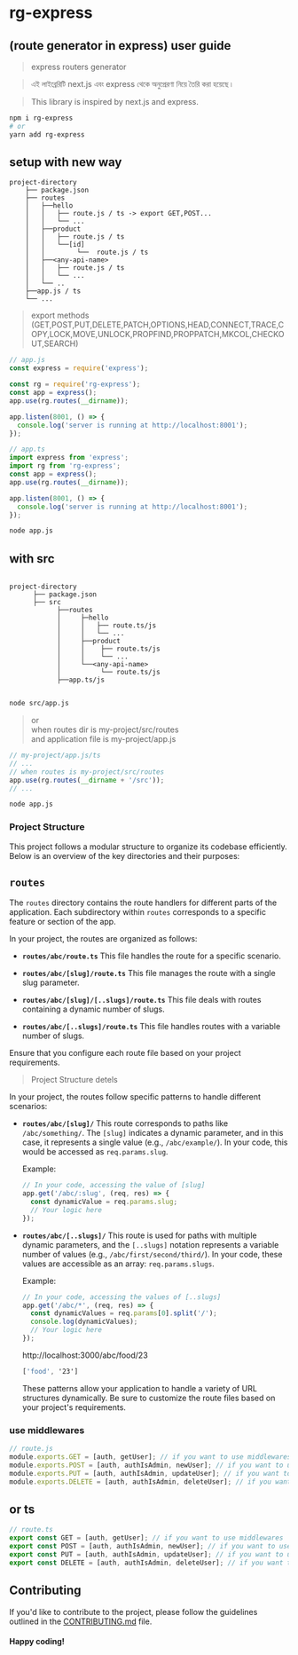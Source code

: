 # rg-express

## (route generator in express) user guide 

> express routers generator

> এই লাইব্রেরিটি next.js এবং express থেকে অনুপ্রেরণা নিয়ে তৈরি করা হয়েছে ৷

> This library is inspired by next.js and express. 

```bash
npm i rg-express
# or
yarn add rg-express
```

## setup with new way

```
project-directory
    ├── package.json
    ├── routes
    │   ├──hello
    │   │   ├── route.js / ts -> export GET,POST...
    │   │   └── ...
    │   ├──product
    │   │   ├── route.js / ts
    │   │   └──[id]
    │   │        └──  route.js / ts
    │   ├──<any-api-name>
    │   │   ├── route.js / ts
    │   │   └── ...
    │   └── ..
    ├──app.js / ts
    └── ...

```

> export methods (GET,POST,PUT,DELETE,PATCH,OPTIONS,HEAD,CONNECT,TRACE,COPY,LOCK,MOVE,UNLOCK,PROPFIND,PROPPATCH,MKCOL,CHECKOUT,SEARCH)

```js
// app.js
const express = require('express');

const rg = require('rg-express');
const app = express();
app.use(rg.routes(__dirname));

app.listen(8001, () => {
  console.log('server is running at http://localhost:8001');
});
```

```ts
// app.ts
import express from 'express';
import rg from 'rg-express';
const app = express();
app.use(rg.routes(__dirname));

app.listen(8001, () => {
  console.log('server is running at http://localhost:8001');
});
```

```bash
node app.js
```

## with src

```

project-directory
      ├── package.json
      ├── src
            ├──routes
            │     ├─hello
            │     │   ├── route.ts/js
            │     │   └── ...
            │     ├──product
            │     │    ├── route.ts/js
            │     │    └── ...
            │     └──<any-api-name>
            │          └── route.ts/js
            ├──app.ts/js


```

```bash
node src/app.js
```

> or
> <br />
> when routes dir is my-project/src/routes
> <br />
> and application file is my-project/app.js

```js
// my-project/app.js/ts
// ...
// when routes is my-project/src/routes
app.use(rg.routes(__dirname + '/src'));
// ...
```

```bash
node app.js
```

### Project Structure

This project follows a modular structure to organize its codebase efficiently. Below is an overview of the key directories and their purposes:

## `routes`

The `routes` directory contains the route handlers for different parts of the application. Each subdirectory within `routes` corresponds to a specific feature or section of the app.

In your project, the routes are organized as follows:

- **`routes/abc/route.ts`**
  This file handles the route for a specific scenario.

- **`routes/abc/[slug]/route.ts`**
  This file manages the route with a single slug parameter.

- **`routes/abc/[slug]/[..slugs]/route.ts`**
  This file deals with routes containing a dynamic number of slugs.

- **`routes/abc/[..slugs]/route.ts`**
  This file handles routes with a variable number of slugs.

Ensure that you configure each route file based on your project requirements.

> Project Structure detels

In your project, the routes follow specific patterns to handle different scenarios:

- **`routes/abc/[slug]/`**
  This route corresponds to paths like `/abc/something/`. The `[slug]` indicates a dynamic parameter, and in this case, it represents a single value (e.g., `/abc/example/`). In your code, this would be accessed as `req.params.slug`.

  Example:

  ```javascript
  // In your code, accessing the value of [slug]
  app.get('/abc/:slug', (req, res) => {
    const dynamicValue = req.params.slug;
    // Your logic here
  });
  ```

- **`routes/abc/[..slugs]/`**
  This route is used for paths with multiple dynamic parameters, and the `[..slugs]` notation represents a variable number of values (e.g., `/abc/first/second/third/`). In your code, these values are accessible as an array: `req.params.slugs`.

  Example:

  ```javascript
  // In your code, accessing the values of [..slugs]
  app.get('/abc/*', (req, res) => {
    const dynamicValues = req.params[0].split('/');
    console.log(dynamicValues);
    // Your logic here
  });
  ```

  http://localhost:3000/abc/food/23

  ```css
  ['food', '23']

  ```

  These patterns allow your application to handle a variety of URL structures dynamically. Be sure to customize the route files based on your project's requirements.

<!-- ------------------------------------------------------------------------ -->

### use middlewares

```js
// route.js
module.exports.GET = [auth, getUser]; // if you want to use middlewares
module.exports.POST = [auth, authIsAdmin, newUser]; // if you want to use middlewares
module.exports.PUT = [auth, authIsAdmin, updateUser]; // if you want to use middlewares
module.exports.DELETE = [auth, authIsAdmin, deleteUser]; // if you want to use middlewares
```

## or ts

```ts
// route.ts
export const GET = [auth, getUser]; // if you want to use middlewares
export const POST = [auth, authIsAdmin, newUser]; // if you want to use middlewares
export const PUT = [auth, authIsAdmin, updateUser]; // if you want to use middlewares
export const DELETE = [auth, authIsAdmin, deleteUser]; // if you want to use middlewares
```

## Contributing

If you'd like to contribute to the project, please follow the guidelines outlined in the [CONTRIBUTING.md](CONTRIBUTING.md) file.

#### Happy coding!